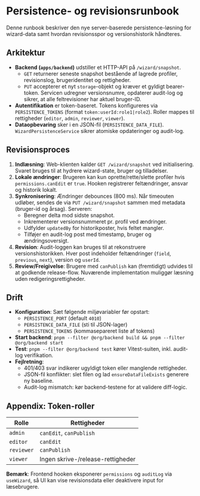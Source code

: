 # Persistence- og revisionsrunbook

Denne runbook beskriver den nye server-baserede persistence-løsning for wizard-data samt hvordan revisionsspor og versionshistorik håndteres.

## Arkitektur

- **Backend (`apps/backend`)** udstiller et HTTP-API på `/wizard/snapshot`.
  - `GET` returnerer seneste snapshot bestående af lagrede profiler, revisionslog, brugeridentitet og rettigheder.
  - `PUT` accepterer et nyt `storage`-objekt og kræver et gyldigt bearer-token. Servicen udregner versionsnumre, opdaterer audit-log og sikrer, at alle feltrevisioner har aktuel bruger-ID.
- **Autentifikation** er token-baseret. Tokens konfigureres via `PERSISTENCE_TOKENS` (format `token:userId:role1|role2`). Roller mappes til rettigheder (`editor`, `admin`, `reviewer`, `viewer`).
- **Dataopbevaring** sker i en JSON-fil (`PERSISTENCE_DATA_FILE`). `WizardPersistenceService` sikrer atomiske opdateringer og audit-log.

## Revisionsproces

1. **Indlæsning**: Web-klienten kalder `GET /wizard/snapshot` ved initialisering. Svaret bruges til at hydrere wizard-state, bruger og tilladelser.
2. **Lokale ændringer**: Brugeren kan kun oprette/rette/slette profiler hvis `permissions.canEdit` er `true`. Hooken registrerer feltændringer, ansvar og historik lokalt.
3. **Synkronisering**: Ændringer debounces (800 ms). Når timeouten udløber, sendes de via `PUT /wizard/snapshot` sammen med metadata (bruger-id og årsag). Serveren:
   - Beregner delta mod sidste snapshot.
   - Inkrementerer versionsnummeret pr. profil ved ændringer.
   - Udfylder `updatedBy` for historikposter, hvis feltet mangler.
   - Tilføjer en audit-log post med timestamp, bruger og ændringsoversigt.
4. **Revision**: Audit-loggen kan bruges til at rekonstruere versionshistorikken. Hver post indeholder feltændringer (`field`, `previous`, `next`), version og `userId`.
5. **Review/Freigivelse**: Brugere med `canPublish` kan (fremtidigt) udvides til at godkende release-flow. Nuværende implementation muliggør læsning uden redigeringsrettigheder.

## Drift

- **Konfiguration**: Sæt følgende miljøvariabler før opstart:
  - `PERSISTENCE_PORT` (default `4010`)
  - `PERSISTENCE_DATA_FILE` (sti til JSON-lager)
  - `PERSISTENCE_TOKENS` (kommasepareret liste af tokens)
- **Start backend**: `pnpm --filter @org/backend build && pnpm --filter @org/backend start`
- **Test**: `pnpm --filter @org/backend test` kører Vitest-suiten, inkl. audit-log verifikation.
- **Fejlretning**:
  - 401/403 svar indikerer ugyldigt token eller manglende rettigheder.
  - JSON-fil konflikter: slet filen og lad `ensureDataFileExists` generere ny baseline.
  - Audit-log mismatch: kør backend-testene for at validere diff-logic.

## Appendix: Token-roller

| Rolle     | Rettigheder                     |
|-----------|---------------------------------|
| `admin`   | `canEdit`, `canPublish`         |
| `editor`  | `canEdit`                       |
| `reviewer`| `canPublish`                    |
| `viewer`  | Ingen skrive-/release-rettigheder|

**Bemærk**: Frontend hooken eksponerer `permissions` og `auditLog` via `useWizard`, så UI kan vise revisionsdata eller deaktivere input for læsebrugere.
